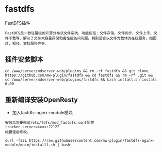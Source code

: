 # fastdfs

FastDFS插件

```
FastDFS是一款轻量级的开源分布式文件系统，功能包括：文件存储、文件同步、文件上传、文件下载等，解决了文件大容量存储和高性能访问问题。特别适合以文件为载体的在线服务，如图片、视频、文档服务等等.
```

## 插件安装脚本

```
cd /www/server/mdserver-web/plugins && rm -rf fastdfs && git clone https://github.com/mw-plugin/fastdfs && cd fastdfs && rm -rf .git && cd /www/server/mdserver-web/plugins/fastdfs && bash install.sh install 6.09
```

## 重新编译安装OpenResty

- 加入fastdfs-nginx-module模块

```
安装后需要修改/etc/fdfs/mod_fastdfs.conf配置
tracker_server=xxxx:22122
根据使用修改。
```

```
curl -fsSL https://raw.githubusercontent.com/mw-plugin/fastdfs-nginx-module/main/installl.sh | bash
```
